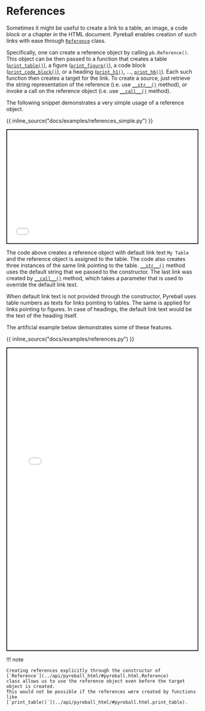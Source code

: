 # References

Sometimes it might be useful to create a link to a table, an image, a code block or a chapter in the HTML document.
Pyreball enables creation of such links with ease through [`Reference`](../api/pyreball_html/#pyreball.html.Reference)
class.

Specifically, one can create a reference object by calling `pb.Reference()`.
This object can be then passed to a function that creates a
table ([`print_table()`](../api/pyreball_html/#pyreball.html.print_table)),
a figure ([`print_figure()`](../api/pyreball_html/#pyreball.html.print_figure)), 
a code block ([`print_code_block()`](../api/pyreball_html/#pyreball.html.print_code_block)), or
a heading ([`print_h1()`](../api/pyreball_html/#pyreball.html.print_h1), ...,
[`print_h6()`](../api/pyreball_html/#pyreball.html.print_h6)).
Each such function then creates a target for the link.
To create a source, just retrieve the string representation of the reference (i.e.
use [`__str__()`](../api/pyreball_html/#pyreball.html.Reference.__str__) method), or invoke a
call on the reference object (i.e. use [`__call__()`](../api/pyreball_html/#pyreball.html.Reference.__call__) method).

The following snippet demonstrates a very simple usage of a reference object.

{{ inline_source("docs/examples/references_simple.py") }}

<iframe style="border:2px solid;" src="../examples/references_simple.html" height="300" width="100%" title="Iframe Example"></iframe>

The code above creates a reference object with default link text `My Table` and the reference object is assigned to the
table.
The code also creates three instances of the same link pointing to the
table. [`__str__()`](../api/pyreball_html/#pyreball.html.Reference.__str__) method uses the default string
that we passed to the constructor.
The last link was created by [`__call__()`](../api/pyreball_html/#pyreball.html.Reference.__call__) method, which takes
a parameter that is used to override the default link
text.

When default link text is not provided through the constructor, Pyreball uses table numbers as texts for links pointing
to tables. The same is applied for links pointing to figures. 
In case of headings, the default link text would be the text of the heading itself.

The artificial example below demonstrates some of these features.

{{ inline_source("docs/examples/references.py") }}

<iframe style="border:2px solid;" src="../examples/references.html" height="800" width="100%" title="Iframe Example"></iframe>

!!! note

    Creating references explicitly through the constructor of [`Reference`](../api/pyreball_html/#pyreball.html.Reference)
    class allows us to use the reference object even before the target object is created. 
    This would not be possible if the references were created by functions like 
    [`print_table()`](../api/pyreball_html/#pyreball.html.print_table).
